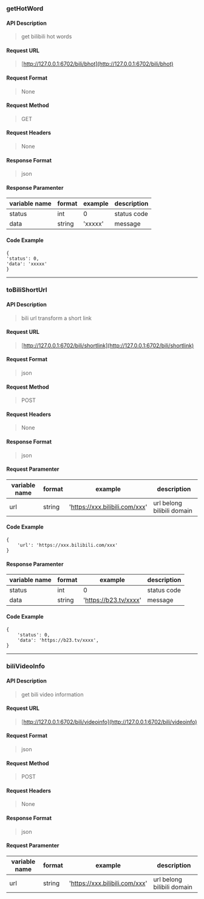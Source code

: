 ### getHotWord

#### API Description  
> get bilibili hot words

#### Request URL  
> [http://127.0.0.1:6702/bili/bhot](http://127.0.0.1:6702/bili/bhot)

#### Request Format  
> None

#### Request Method  
> GET

#### Request Headers  
> None  

#### Response Format  
> json 

#### Response Paramenter

|variable name|format|example|description|
|-|-|-|-|
|status|int|0|status code|
|data|string|'xxxxx'|message|

#### Code Example
```
{
'status': 0,
'data': 'xxxxx'
}
```

***

### toBiliShortUrl

#### API Description
> bili url transform a short link 

#### Request URL
> [http://127.0.0.1:6702/bili/shortlink](http://127.0.0.1:6702/bili/shortlink)

#### Request Format  
> json

#### Request Method
> POST

#### Request Headers  
> None 

#### Response Format  
> json 

#### Request Paramenter

|variable name|format|example|description|
|-|-|-|-|
|url|string|'https://xxx.bilibili.com/xxx'|url belong bilibili domain|

#### Code Example
```
{
    'url': 'https://xxx.bilibili.com/xxx'
}
```
#### Response Paramenter

|variable name|format|example|description|
|-|-|-|-|
|status|int|0|status code|
|data|string|'https://b23.tv/xxxx'|message|

#### Code Example
```
{
    'status': 0,
    'data': 'https://b23.tv/xxxx',
}
```

***

### biliVideoInfo

#### API Description
> get bili video information

#### Request URL
> [http://127.0.0.1:6702/bili/videoinfo](http://127.0.0.1:6702/bili/videoinfo)

#### Request Format  
> json

#### Request Method
> POST

#### Request Headers  
> None 

#### Response Format  
> json 

#### Request Paramenter

|variable name|format|example|description|
|-|-|-|-|
|url|string|'https://xxx.bilibili.com/xxx'|url belong bilibili domain|
